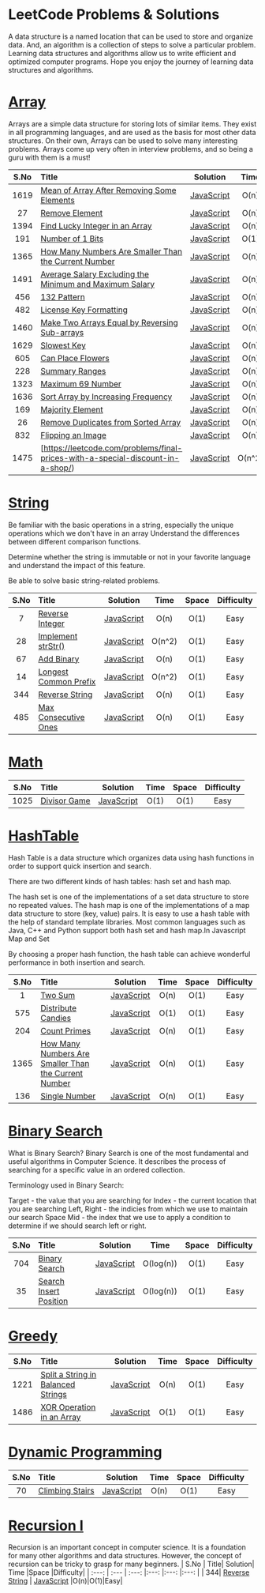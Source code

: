 # LeetCode Problems & Solutions
A data structure is a named location that can be used to store and organize data. And, an algorithm is a collection of steps to solve a particular problem. Learning data structures and algorithms allow us to write efficient and optimized computer programs.
Hope you enjoy the journey of learning data structures and algorithms.


# [Array](https://leetcode.com/explore/featured/card/fun-with-arrays/)

Arrays are a simple data structure for storing lots of similar items. They exist in all programming languages, and are used as the basis for most other data structures. On their own, Arrays can be used to solve many interesting problems. Arrays come up very often in interview problems, and so being a guru with them is a must!


| S.No | Title| Solution| Time |Space |Difficulty|
|  :---:        |     :---      |   :---: |:---: |:---: |:---: |
| 1619 | [Mean of Array After Removing Some Elements](https://leetcode.com/problems/mean-of-array-after-removing-some-elements/) | [JavaScript](https://github.com/kondalraodurgam/LeetCode-Solutions/blob/main/Alogorithms/Array/easy/trimMean.js)  |O(n)|O(n)|Easy|
| 27 | [Remove Element](https://leetcode.com/problems/remove-element/) | [JavaScript](https://github.com/kondalraodurgam/LeetCode-Solutions/blob/main/Alogorithms/Array/easy/27.RemoveElement.js)  |O(n)|O(1)|Easy|
| 1394 | [Find Lucky Integer in an Array](https://leetcode.com/problems/find-lucky-integer-in-an-array/) | [JavaScript](https://github.com/kondalraodurgam/LeetCode-Solutions/blob/main/Alogorithms/Array/easy/1394.%20FindLuckyIntegerInAnArray.Js)  |O(n)|O(1)|Easy|
| 191 | [Number of 1 Bits](https://leetcode.com/problems/number-of-1-bits/) | [JavaScript](https://github.com/kondalraodurgam/LeetCode-Solutions/blob/main/Alogorithms/Array/easy/191.NumberOf1Bits.js)  |O(1)|O(1)|Easy|
| 1365| [ How Many Numbers Are Smaller Than the Current Number](https://leetcode.com/problems/how-many-numbers-are-smaller-than-the-current-number/) | [JavaScript](https://github.com/kondalraodurgam/LeetCode-Solutions/blob/main/Alogorithms/Array/easy/1365.%20How%20Many%20Numbers%20Are%20Smaller%20Than%20the%20Current%20Number.js)  |O(n)|O(1)|Easy|
| 1491| [ Average Salary Excluding the Minimum and Maximum Salary](https://leetcode.com/problems/average-salary-excluding-the-minimum-and-maximum-salary/) | [JavaScript](https://github.com/kondalraodurgam/LeetCode-Solutions/blob/main/Alogorithms/Array/easy/1491.%20Average%20Salary%20Excluding%20the%20Minimum%20and%20Maximum%20Salary.js)  |O(n)|O(1)|Easy|
| 456 | [ 132 Pattern](https://leetcode.com/problems/132-pattern/) | [JavaScript](https://github.com/kondalraodurgam/LeetCode-Solutions/blob/main/Alogorithms/Array/easy/456.%20132%20Pattern.js)  |O(n)|O(1)|Easy|
| 482 | [ License Key Formatting](https://leetcode.com/problems/license-key-formatting/) | [JavaScript](https://github.com/kondalraodurgam/LeetCode-Solutions/blob/main/Alogorithms/Array/easy/482.%20License%20Key%20Formatting.js)  |O(n)|O(1)|Easy|
| 1460 | [ Make Two Arrays Equal by Reversing Sub-arrays](https://leetcode.com/problems/make-two-arrays-equal-by-reversing-sub-arrays/) | [JavaScript](https://github.com/kondalraodurgam/LeetCode-Solutions/blob/main/Alogorithms/Array/easy/1460.%20Make%20Two%20Arrays%20Equal%20by%20Reversing%20Sub-array.js)  |O(n)|O(n)|Easy|
| 1629 | [ Slowest Key](https://leetcode.com/problems/slowest-key/) | [JavaScript](https://github.com/kondalraodurgam/LeetCode-Solutions/blob/main/Alogorithms/Array/easy/5546.%20Slowest%20Key.js)  |O(n)|O(n)|Easy|
| 605  | [ Can Place Flowers](https://leetcode.com/problems/can-place-flowers/) | [JavaScript](https://github.com/kondalraodurgam/LeetCode-Solutions/blob/main/Alogorithms/Array/easy/605.%20Can%20Place%20Flowers.js)  |O(n)|O(n)|Easy|
| 228   | [ Summary Ranges](https://leetcode.com/problems/summary-ranges/) | [JavaScript](https://github.com/kondalraodurgam/LeetCode-Solutions/blob/main/Alogorithms/Array/easy/228.%20Summary%20Ranges.js)  |O(n)|O(n)|Easy|
| 1323 | [ Maximum 69 Number](https://leetcode.com/problems/maximum-69-number/) | [JavaScript](https://github.com/kondalraodurgam/LeetCode-Solutions/blob/main/Alogorithms/Array/easy/1323.%20Maximum%2069%20Number.js)  |O(n)|O(n)|Easy|
| 1636 | [ Sort Array by Increasing Frequency](https://leetcode.com/problems/sort-array-by-increasing-frequency/) | [JavaScript](https://github.com/kondalraodurgam/LeetCode-Solutions/blob/main/Alogorithms/Array/easy/1636.%20Sort%20Array%20by%20Increasing%20Frequency.js)  |O(n)|O(1)|Easy|
| 169 | [Majority Element](https://leetcode.com/problems/majority-element/) | [JavaScript](https://github.com/kondalraodurgam/LeetCode-Solutions/blob/main/Alogorithms/Array/easy/169.%20Majority%20Element.js)  |O(n)|O(1)|Easy|
| 26| [Remove Duplicates from Sorted Array](https://leetcode.com/problems/remove-duplicates-from-sorted-array/) | [JavaScript](https://github.com/kondalraodurgam/LeetCode-Solutions/blob/main/Alogorithms/Array/easy/26.%20Remove%20Duplicates%20from%20Sorted%20Array.js)  |O(n)|O(1)|Easy|
| 832 | [Flipping an Image](https://leetcode.com/problems/flipping-an-image/) | [JavaScript](https://github.com/kondalraodurgam/LeetCode-Solutions/blob/main/Alogorithms/Array/easy/832.%20Flipping%20an%20Image.js)  |O(n)|O(1)|Easy|
| 1475 | [https://leetcode.com/problems/final-prices-with-a-special-discount-in-a-shop/) | [JavaScript](https://github.com/kondalraodurgam/LeetCode-Solutions/blob/main/Alogorithms/Array/easy/1475.%20Final%20Prices%20With%20a%20Special%20Discount%20in%20a%20Shop.js)  |O(n^2)|O(n)|Easy|



# [String](https://leetcode.com/explore/learn/card/array-and-string/203/introduction-to-string/)

Be familiar with the basic operations in a string, especially the unique operations which we don't have in an array
Understand the differences between different comparison functions.

Determine whether the string is immutable or not in your favorite language and understand the impact of this feature.

Be able to solve basic string-related problems.

| S.No | Title| Solution| Time |Space |Difficulty|
|  :---:        |     :---      |   :---: |:---: |:---: |:---: |
| 7 | [Reverse Integer](https://leetcode.com/problems/reverse-integer/) | [JavaScript](https://github.com/kondalraodurgam/LeetCode-Solutions/blob/main/Alogorithms/String/7.%20Reverse%20Integer.js)  |O(n)|O(1)|Easy|
| 28 | [Implement strStr()](https://leetcode.com/problems/implement-strstr/) | [JavaScript](https://github.com/kondalraodurgam/LeetCode-Solutions/blob/main/Alogorithms/String/28.Implement%20strStr().js)  |O(n^2)|O(1)|Easy|
| 67 | [ Add Binary](https://leetcode.com/problems/add-binary/) | [JavaScript](https://github.com/kondalraodurgam/LeetCode-Solutions/blob/main/Alogorithms/String/67.%20Add%20Binary.js)  |O(n)|O(1)|Easy|
| 14 | [  Longest Common Prefix](https://leetcode.com/problems/longest-common-prefix/) | [JavaScript](https://github.com/kondalraodurgam/LeetCode-Solutions/blob/main/Alogorithms/String/14.%20Longest%20Common%20Prefix.js)  |O(n^2)|O(1)|Easy|
| 344| [Reverse String](https://leetcode.com/explore/learn/card/array-and-string/205/array-two-pointer-technique/1183/) | [JavaScript](https://github.com/kondalraodurgam/LeetCode-Solutions/blob/main/Alogorithms/Recursive/344.Reverse%20String%202.js)  |O(n)|O(1)|Easy|
| 485 | [Max Consecutive Ones](https://leetcode.com/problems/max-consecutive-ones) | [JavaScript](https://github.com/kondalraodurgam/LeetCode-Solutions/blob/main/Alogorithms/String/485.%20Max%20Consecutive%20Ones.js)  |O(n)|O(1)|Easy|


# [Math](https://leetcode.com/tag/math/)

| S.No | Title| Solution| Time |Space |Difficulty|
|  :---:        |     :---      |   :---: |:---: |:---: |:---: |
| 1025 | [Divisor Game](https://leetcode.com/problems/divisor-game/) | [JavaScript](https://github.com/kondalraodurgam/LeetCode-Solutions/blob/main/Alogorithms/Math/1025.%20Divisor%20Game.js)  |O(1)|O(1)|Easy|





# [HashTable](https://leetcode.com/explore/learn/card/hash-table/)
Hash Table is a data structure which organizes data using hash functions in order to support quick insertion and search.

There are two different kinds of hash tables: hash set and hash map.

The hash set is one of the implementations of a set data structure to store no repeated values.
The hash map is one of the implementations of a map data structure to store (key, value) pairs.
It is easy to use a hash table with the help of standard template libraries. Most common languages such as Java, C++ and Python support both hash set and hash map.In Javascript Map and Set 

By choosing a proper hash function, the hash table can achieve wonderful performance in both insertion and search.

| S.No | Title| Solution| Time |Space |Difficulty|
|  :---:        |     :---      |   :---: |:---: |:---: |:---: |
| 1 | [Two Sum](https://leetcode.com/problems/two-sum/) | [JavaScript](https://github.com/kondalraodurgam/LeetCode-Solutions/blob/main/Alogorithms/Hash/easy/1.TwoSum.js)  |O(n)|O(1)|Easy|
| 575 | [Distribute Candies ](https://leetcode.com/problems/distribute-candies/) | [JavaScript](https://github.com/kondalraodurgam/LeetCode-Solutions/blob/main/Alogorithms/Hash/easy/575.distribute_Candies.js)  |O(1)|O(1)|Easy|
| 204 | [Count Primes](https://leetcode.com/problems/count-primes/) | [JavaScript](https://github.com/kondalraodurgam/LeetCode-Solutions/blob/main/Alogorithms/Hash/easy/204.countPrime.js)  |O(n)|O(1)|Easy|
| 1365 | [How Many Numbers Are Smaller Than the Current Number](https://leetcode.com/problems/how-many-numbers-are-smaller-than-the-current-number/) | [JavaScript](https://github.com/kondalraodurgam/LeetCode-Solutions/blob/main/Alogorithms/Hash/easy/1365.HowManyNumbersAreSmallerThantheCurrentNumber.js)  |O(n)|O(1)|Easy|
| 136 | [Single Number](https://leetcode.com/problems/single-number/submissions/) | [JavaScript](https://github.com/kondalraodurgam/LeetCode-Solutions/blob/main/Alogorithms/Hash/easy/136.%20Single%20Number.js)  |O(n)|O(1)|Easy|


# [Binary Search](https://leetcode.com/explore/learn/card/binary-search/)
What is Binary Search?
Binary Search is one of the most fundamental and useful algorithms in Computer Science. It describes the process of searching for a specific value in an ordered collection.

Terminology used in Binary Search:

Target - the value that you are searching for
Index - the current location that you are searching
Left, Right - the indicies from which we use to maintain our search Space
Mid - the index that we use to apply a condition to determine if we should search left or right.

| S.No | Title| Solution| Time |Space |Difficulty|
|  :---:        |     :---      |   :---: |:---: |:---: |:---: |
| 704|[ Binary Search](https://leetcode.com/problems/binary-search/) | [JavaScript](https://github.com/kondalraodurgam/LeetCode-Solutions/blob/main/Alogorithms/Binary%20Search/704.%20Binary%20Search.js)  |O(log(n))|O(1)|Easy|
| 35|[Search Insert Position](https://leetcode.com/problems/search-insert-position/) | [JavaScript](https://github.com/kondalraodurgam/LeetCode-Solutions/blob/main/Alogorithms/Binary%20Search/35.%20Search%20Insert%20Position.js)  |O(log(n))|O(1)|Easy|



# [Greedy](https://leetcode.com/tag/greedy/)

| S.No | Title| Solution| Time |Space |Difficulty|
|  :---:        |     :---      |   :---: |:---: |:---: |:---: |
| 1221| [Split a String in Balanced Strings](https://leetcode.com/problems/split-a-string-in-balanced-strings/) | [JavaScript](https://github.com/kondalraodurgam/LeetCode-Solutions/blob/main/Alogorithms/greedy/easy/1221.SplitAStringInBalancedStrings.js)  |O(n)|O(1)|Easy|
| 1486| [ XOR Operation in an Array](https://leetcode.com/problems/xor-operation-in-an-array/) | [JavaScript](https://github.com/kondalraodurgam/LeetCode-Solutions/blob/main/Alogorithms/greedy/easy/1486.XOROperationInAnArray.js)  |O(1)|O(1)|Easy|


# [Dynamic Programming](https://leetcode.com/tag/dynamic-programming/)

| S.No | Title| Solution| Time |Space |Difficulty|
|  :---:        |     :---      |   :---: |:---: |:---: |:---: |
| 70| [ Climbing Stairs](https://leetcode.com/problems/climbing-stairs/) | [JavaScript](https://github.com/kondalraodurgam/LeetCode-Solutions/blob/main/Alogorithms/Dynamic%20Programming/70.%20Climbing%20Stairs.js)  |O(n)|O(1)|Easy|



# [Recursion I](https://leetcode.com/explore/learn/card/recursion-i/250/principle-of-recursion/)
Recursion is an important concept in computer science. It is a foundation for many other algorithms and data structures. However, the concept of recursion can be tricky to grasp for many beginners.
| S.No | Title| Solution| Time |Space |Difficulty|
|  :---:        |     :---      |   :---: |:---: |:---: |:---: |
| 344| [Reverse String](https://leetcode.com/explore/learn/card/recursion-i/250/principle-of-recursion/1440/) | [JavaScript](https://github.com/kondalraodurgam/LeetCode-Solutions/blob/main/Alogorithms/Recursive/344.Reverse%20String%202.js)  |O(n)|O(1)|Easy|



